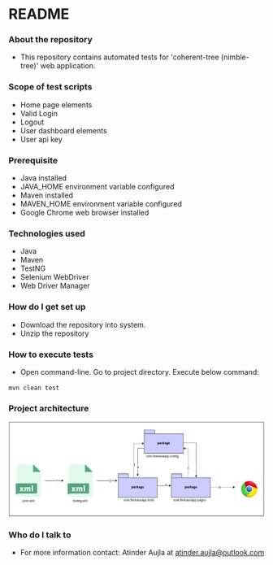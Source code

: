 # README #

### About the repository ###
* This repository contains automated tests for 'coherent-tree (nimble-tree)' web application.

### Scope of test scripts ###
* Home page elements
* Valid Login
* Logout
* User dashboard elements
* User api key

### Prerequisite ###
* Java installed
* JAVA_HOME environment variable configured
* Maven installed
* MAVEN_HOME environment variable configured
* Google Chrome web browser installed

### Technologies used ###
* Java
* Maven
* TestNG
* Selenium WebDriver
* Web Driver Manager

### How do I get set up ###
* Download the repository into system.
* Unzip the repository

### How to execute tests ###
* Open command-line. Go to project directory. Execute below command:
```
mvn clean test
```

### Project architecture ###
![Project architecture](project-diagram/architecture-diagram.PNG)

### Who do I talk to ###
* For more information contact: Atinder Aujla at [atinder.aujla@outlook.com](mailto:atinder.aujla@outlook.com)
